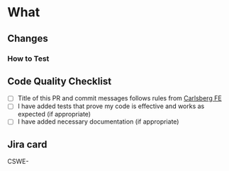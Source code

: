# What

<!-- Describe the technical "why" behind your changes -->

## Changes

<!--- Describe your changes in detail, provide any context, images and information you feel can be useful for the reviewer -->

### How to Test

<!-- Describe how can someone test and verify your changes on local or live env  -->


## Code Quality Checklist

<!-- Please delete options that are not relevant -->

- [ ] Title of this PR and commit messages follows rules from [Carlsberg FE](https://carlsberggbs.atlassian.net/wiki/spaces/SE/pages/4439801864/PR+conventions)
- [ ] I have added tests that prove my code is effective and works as expected (if appropriate)
- [ ] I have added necessary documentation (if appropriate)

## Jira card

<!-- if no card is associated, remove the line below and add "Not Applicable" -->

CSWE-